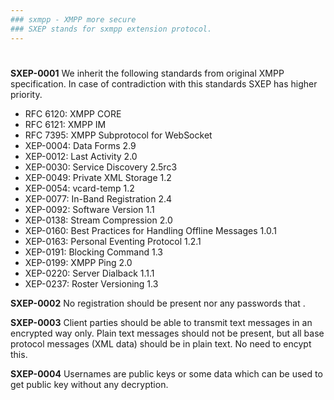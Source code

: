 ```yaml
---
### sxmpp - XMPP more secure
### SXEP stands for sxmpp extension protocol.
---
```

#
#
**SXEP-0001** We inherit the following standards from original XMPP specification. In case of contradiction with this standards SXEP has higher priority.
- RFC 6120: XMPP CORE
- RFC 6121: XMPP IM
- RFC 7395: XMPP Subprotocol for WebSocket
- XEP-0004: Data Forms 2.9
- XEP-0012: Last Activity 2.0
- XEP-0030: Service Discovery 2.5rc3
- XEP-0049: Private XML Storage 1.2
- XEP-0054: vcard-temp 1.2
- XEP-0077: In-Band Registration 2.4
- XEP-0092: Software Version 1.1
- XEP-0138: Stream Compression 2.0
- XEP-0160: Best Practices for Handling Offline Messages 1.0.1
- XEP-0163: Personal Eventing Protocol 1.2.1
- XEP-0191: Blocking Command 1.3
- XEP-0199: XMPP Ping 2.0
- XEP-0220: Server Dialback 1.1.1
- XEP-0237: Roster Versioning 1.3

**SXEP-0002** No registration should be present nor any passwords that .

**SXEP-0003** Client parties should be able to transmit text messages in an encrypted way only. Plain text messages should not be present, but all base protocol messages (XML data) should be in plain text. No need to encypt this.

**SXEP-0004** Usernames are public keys or some data which can be used to get public key without any decryption.
